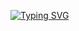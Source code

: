 [![Typing SVG](https://readme-typing-svg.demolab.com?font=Nanum+Gothic+Coding&weight=600&size=30&pause=500&color=62F701&width=435&lines=Hi+%F0%9F%91%8B+there;My+name+is+Avtar+Singh;Welcome+to+my+git+profile)](https://git.io/typing-svg)

<!--
**AvtMob/avtmob** is a ✨ _special_ ✨ repository because its `README.md` (this file) appears on your GitHub profile.

Here are some ideas to get you started:

- 🔭 I’m currently working on ...
- 🌱 I’m currently learning ...
- 👯 I’m looking to collaborate on ...
- 🤔 I’m looking for help with ...
- 💬 Ask me about ...
- 📫 How to reach me: ...
- 😄 Pronouns: ...
- ⚡ Fun fact: ...
-->
